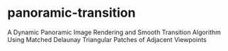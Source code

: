 # panoramic-transition
A Dynamic Panoramic Image Rendering and Smooth Transition Algorithm Using Matched Delaunay Triangular Patches of Adjacent Viewpoints
